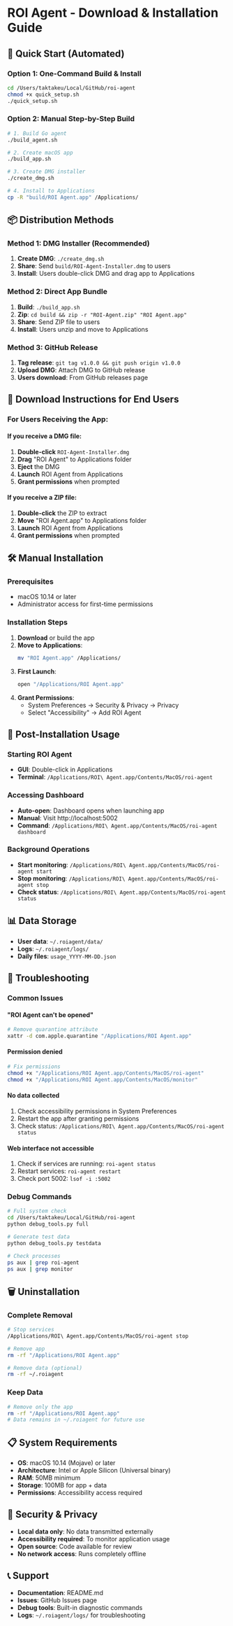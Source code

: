 # ROI Agent - Download & Installation Guide

## 🚀 Quick Start (Automated)

### Option 1: One-Command Build & Install
```bash
cd /Users/taktakeu/Local/GitHub/roi-agent
chmod +x quick_setup.sh
./quick_setup.sh
```

### Option 2: Manual Step-by-Step Build

```bash
# 1. Build Go agent
./build_agent.sh

# 2. Create macOS app
./build_app.sh

# 3. Create DMG installer
./create_dmg.sh

# 4. Install to Applications
cp -R "build/ROI Agent.app" /Applications/
```

## 📦 Distribution Methods

### Method 1: DMG Installer (Recommended)
1. **Create DMG**: `./create_dmg.sh`
2. **Share**: Send `build/ROI-Agent-Installer.dmg` to users
3. **Install**: Users double-click DMG and drag app to Applications

### Method 2: Direct App Bundle
1. **Build**: `./build_app.sh`
2. **Zip**: `cd build && zip -r "ROI-Agent.zip" "ROI Agent.app"`
3. **Share**: Send ZIP file to users
4. **Install**: Users unzip and move to Applications

### Method 3: GitHub Release
1. **Tag release**: `git tag v1.0.0 && git push origin v1.0.0`
2. **Upload DMG**: Attach DMG to GitHub release
3. **Users download**: From GitHub releases page

## 🔽 Download Instructions for End Users

### For Users Receiving the App:

#### If you receive a DMG file:
1. **Double-click** `ROI-Agent-Installer.dmg`
2. **Drag** "ROI Agent" to Applications folder
3. **Eject** the DMG
4. **Launch** ROI Agent from Applications
5. **Grant permissions** when prompted

#### If you receive a ZIP file:
1. **Double-click** the ZIP to extract
2. **Move** "ROI Agent.app" to Applications folder
3. **Launch** ROI Agent from Applications
4. **Grant permissions** when prompted

## 🛠 Manual Installation

### Prerequisites
- macOS 10.14 or later
- Administrator access for first-time permissions

### Installation Steps
1. **Download** or build the app
2. **Move to Applications**:
   ```bash
   mv "ROI Agent.app" /Applications/
   ```
3. **First Launch**:
   ```bash
   open "/Applications/ROI Agent.app"
   ```
4. **Grant Permissions**:
   - System Preferences → Security & Privacy → Privacy
   - Select "Accessibility" → Add ROI Agent

## 🎯 Post-Installation Usage

### Starting ROI Agent
- **GUI**: Double-click in Applications
- **Terminal**: `/Applications/ROI\ Agent.app/Contents/MacOS/roi-agent`

### Accessing Dashboard
- **Auto-open**: Dashboard opens when launching app
- **Manual**: Visit http://localhost:5002
- **Command**: `/Applications/ROI\ Agent.app/Contents/MacOS/roi-agent dashboard`

### Background Operations
- **Start monitoring**: `/Applications/ROI\ Agent.app/Contents/MacOS/roi-agent start`
- **Stop monitoring**: `/Applications/ROI\ Agent.app/Contents/MacOS/roi-agent stop`
- **Check status**: `/Applications/ROI\ Agent.app/Contents/MacOS/roi-agent status`

## 📊 Data Storage
- **User data**: `~/.roiagent/data/`
- **Logs**: `~/.roiagent/logs/`
- **Daily files**: `usage_YYYY-MM-DD.json`

## 🔧 Troubleshooting

### Common Issues

#### "ROI Agent can't be opened"
```bash
# Remove quarantine attribute
xattr -d com.apple.quarantine "/Applications/ROI Agent.app"
```

#### Permission denied
```bash
# Fix permissions
chmod +x "/Applications/ROI Agent.app/Contents/MacOS/roi-agent"
chmod +x "/Applications/ROI Agent.app/Contents/MacOS/monitor"
```

#### No data collected
1. Check accessibility permissions in System Preferences
2. Restart the app after granting permissions
3. Check status: `/Applications/ROI\ Agent.app/Contents/MacOS/roi-agent status`

#### Web interface not accessible
1. Check if services are running: `roi-agent status`
2. Restart services: `roi-agent restart`
3. Check port 5002: `lsof -i :5002`

### Debug Commands
```bash
# Full system check
cd /Users/taktakeu/Local/GitHub/roi-agent
python debug_tools.py full

# Generate test data
python debug_tools.py testdata

# Check processes
ps aux | grep roi-agent
ps aux | grep monitor
```

## 🗑 Uninstallation

### Complete Removal
```bash
# Stop services
/Applications/ROI\ Agent.app/Contents/MacOS/roi-agent stop

# Remove app
rm -rf "/Applications/ROI Agent.app"

# Remove data (optional)
rm -rf ~/.roiagent
```

### Keep Data
```bash
# Remove only the app
rm -rf "/Applications/ROI Agent.app"
# Data remains in ~/.roiagent for future use
```

## 📋 System Requirements
- **OS**: macOS 10.14 (Mojave) or later
- **Architecture**: Intel or Apple Silicon (Universal binary)
- **RAM**: 50MB minimum
- **Storage**: 100MB for app + data
- **Permissions**: Accessibility access required

## 🔐 Security & Privacy
- **Local data only**: No data transmitted externally
- **Accessibility required**: To monitor application usage
- **Open source**: Code available for review
- **No network access**: Runs completely offline

## 📞 Support
- **Documentation**: README.md
- **Issues**: GitHub Issues page
- **Debug tools**: Built-in diagnostic commands
- **Logs**: `~/.roiagent/logs/` for troubleshooting
